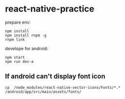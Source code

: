 # react-native-practice

prepare env:
```
npm install
npm install rnpm -g
rnpm link
```

develope for android:
```
npm start
npm run dev-a
```

## If android can't display font icon
`
cp  /node_modules/react-native-vector-icons/Fonts/*.*  /android/app/src/main/assets/fonts/
`

